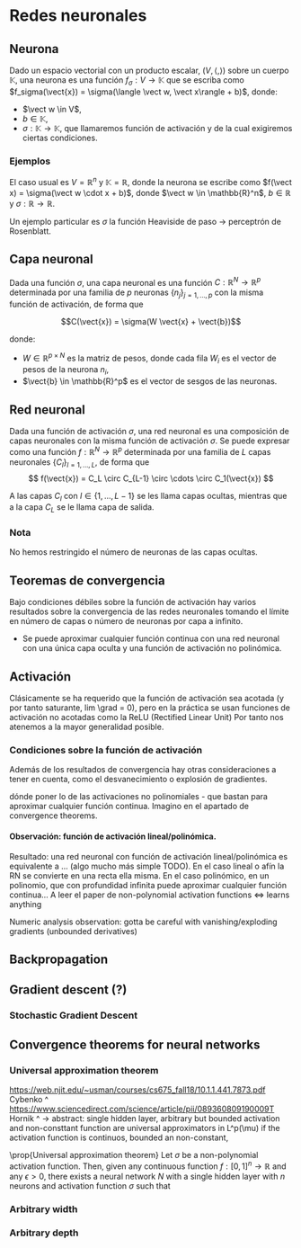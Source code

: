 # Redes neuronales

## Neurona
<!-- TODO: técnicamente por eso sería prehilbertiano. O euclídeo? -->
Dado un espacio vectorial con un producto escalar, $(V, \langle , \rangle)$ sobre un cuerpo $\mathbb{K}$, una neurona es una función $f_\sigma: V \to \mathbb{K}$ que se escriba como $f_sigma(\vect{x}) = \sigma(\langle \vect w, \vect x\rangle + b)$, donde:
- $\vect w \in V$,
- $b \in \mathbb{K}$,
- $\sigma: \mathbb{K} \to \mathbb{K}$, que llamaremos función de activación y de la cual exigiremos ciertas condiciones.

### Ejemplos

El caso usual es $V = \mathbb{R}^n$ y $\mathbb{K} = \mathbb{R}$, donde la neurona se escribe como $f(\vect x) = \sigma(\vect w \cdot x + b)$, donde $\vect w \in \mathbb{R}^n$, $b \in \mathbb{R}$ y $\sigma: \mathbb{R} \to \mathbb{R}$. 

Un ejemplo particular es $\sigma$ la función Heaviside de paso -> perceptrón de Rosenblatt.

## Capa neuronal
Dada una función $\sigma$, una capa neuronal es una función $C: \mathbb{R}^N \to \mathbb{R}^p$ determinada por una familia de $p$ neuronas $\{n_j\}_{j=1,...,p}$ con la misma función de activación, de forma que 

$$C(\vect{x}) = \sigma(W \vect{x} + \vect{b})$$

donde:

- $W \in \mathbb{R}^{p \times N}$ es la matriz de pesos, donde cada fila $W_i$ es el vector de pesos de la neurona $n_i$,
- $\vect{b} \in \mathbb{R}^p$ es el vector de sesgos de las neuronas.

## Red neuronal

Dada una función de activación $\sigma$, una red neuronal es una composición de capas neuronales con la misma función de activación $\sigma$. Se puede expresar como una función $f: \mathbb{R}^N \to \mathbb{R}^p$ determinada por una familia de $L$ capas neuronales $\{C_l\}_{l=1,...,L}$, de forma que
$$
    f(\vect{x}) = C_L \circ C_{L-1} \circ \cdots \circ C_1(\vect{x})
$$

A las capas $C_l$ con $l \in \{1,...,L - 1\}$ se les llama capas ocultas, mientras que a la capa $C_L$ se le llama capa de salida.

### Nota
No hemos restringido el número de neuronas de las capas ocultas.


## Teoremas de convergencia
Bajo condiciones débiles sobre la función de activación hay varios resultados sobre la convergencia de las redes neuronales tomando el límite en número de capas o número de neuronas por capa a infinito. 
<!-- Número de capas y número de neuronas por capa acotado también había algo -->
- Se puede aproximar cualquier función continua con una red neuronal con una única capa oculta y una función de activación no polinómica.

## Activación
Clásicamente se ha requerido que la función de activación sea acotada (y por tanto saturante, lim \grad = 0), pero en la práctica se usan funciones de activación no acotadas como la ReLU (Rectified Linear Unit)
Por tanto nos atenemos a la mayor generalidad posible.
### Condiciones sobre la función de activación
<!-- TODO: -->
Además de los resultados de convergencia hay otras consideraciones a tener en cuenta, como el desvanecimiento o explosión de gradientes. 
<!-- https://en.wikipedia.org/wiki/Activation_function -->

<!-- todo esto ya es redundante teniendo los resultados de convergencia -->
dónde poner lo de las activaciones no polinomiales - que bastan para aproximar cualquier función continua. Imagino en el apartado de convergence theorems.

#### Observación: función de activación lineal/polinómica.
Resultado: una red neuronal con función de activación lineal/polinómica es equivalente a ... (algo mucho más simple TODO). En el caso lineal o afín la RN se convierte en una recta ella misma. En el caso polinómico, en un polinomio, que con profundidad infinita puede aproximar cualquier función continua... A leer el paper de non-polynomial activation functions <=> learns anything

Numeric analysis observation: gotta be careful with vanishing/exploding gradients (unbounded derivatives)



## Backpropagation

## Gradient descent (?)
### Stochastic Gradient Descent
<!-- esta última probablemente en otro apartado posterior? -->

## Convergence theorems for neural networks

### Universal approximation theorem    
https://web.njit.edu/~usman/courses/cs675_fall18/10.1.1.441.7873.pdf
Cybenko ^
https://www.sciencedirect.com/science/article/pii/089360809190009T
Hornik ^ ->
abstract:
single hidden layer, arbitrary but bounded activation and non-consttant function are universal approximators in L^p(\mu)
if the activation function is continuos, bounded an non-constant, 

\prop{Universal approximation theorem}
Let $\sigma$ be a non-polynomial activation function. Then, given any continuous function $f: [0,1]^n \to \mathbb{R}$ and any $\epsilon > 0$, there exists a neural network $N$ with a single hidden layer with $n$ neurons and activation function $\sigma$ such that

### Arbitrary width

### Arbitrary depth

<!-- TODO: unir estos? -->
